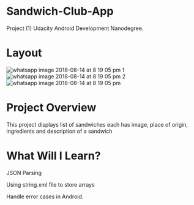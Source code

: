 # Sandwich-Club-App
Project (1) Udacity Android Development Nanodegree.

# Layout

![whatsapp image 2018-08-14 at 8 19 05 pm 1](https://user-images.githubusercontent.com/20448355/44110545-4e3b7332-a000-11e8-8818-f2538dc49e92.jpeg)
![whatsapp image 2018-08-14 at 8 19 05 pm 2](https://user-images.githubusercontent.com/20448355/44110546-4e61fffc-a000-11e8-8dfd-b42afdb95054.jpeg)
![whatsapp image 2018-08-14 at 8 19 05 pm](https://user-images.githubusercontent.com/20448355/44110547-4e89e486-a000-11e8-9e21-73e729d70d32.jpeg)

# Project Overview

This project displays list of sandwiches each has image, place of origin, ingredients and description of a sandwich

# What Will I Learn?

  JSON Parsing
  
  Using string.xml file to store arrays
  
  Handle error cases in Android.

